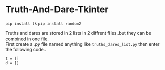 # Truth-And-Dare-Tkinter

`pip install tk`
`pip install random2`

Truths and dares are stored in 2 lists in 2 diffrent files..but they can be combined in one file.<br>
First create a *.py* file named anything like `truths_dares_list.py` then enter the following code..

```
t = []
d = []
```
